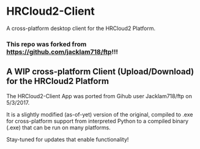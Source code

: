 # HRCloud2-Client
A cross-platform desktop client for the HRCloud2 Platform.

### This repo was forked from https://github.com/jacklam718/ftp!!!

## A WIP cross-platform Client (Upload/Download) for the HRCloud2 Platform

The HRCloud2-Client App was ported from Gihub user Jacklam718/ftp on 5/3/2017. 

It is a slightly modified (as-of-yet) version of the original, compiled to .exe for cross-platform support from interpreted Python to a compiled binary (.exe) that can be run on many platforms.

Stay-tuned for updates that enable functionality!

